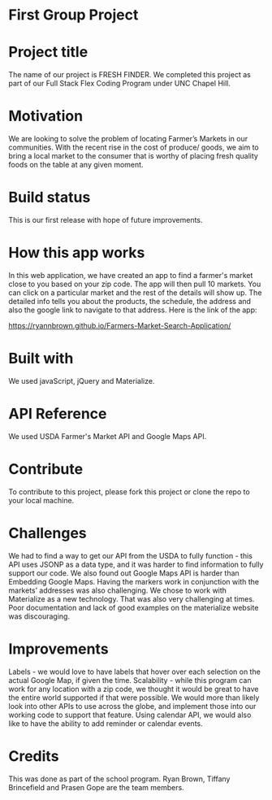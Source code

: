 # First Group Project

# Project title
The name of our project is FRESH FINDER. We completed this project as part of our Full Stack Flex Coding Program under UNC Chapel Hill.

# Motivation
We are looking to solve the problem of locating Farmer’s Markets in our communities.  With the recent rise in the cost of produce/ goods, we aim to bring a local market to the consumer that is worthy of placing fresh quality foods on the table at any given moment.

# Build status
This is our first release with hope of future improvements. 

# How this app works
In this web application, we have created an app to find a farmer's market close to you based on your zip code. The app will then pull 10 markets. You can click on a particular market and the rest of the details will show up. The detailed info tells you about the products, the schedule, the address and also the google link to navigate to that address. Here is the link of the app:

https://ryannbrown.github.io/Farmers-Market-Search-Application/

# Built with
We used javaScript, jQuery and Materialize. 

# API Reference
We used USDA Farmer's Market API and Google Maps API.

# Contribute
To contribute to this project, please fork this project or clone the repo to your local machine.

# Challenges
We had to find a way to get our API from the USDA to fully function - this API uses JSONP as a data type, and it was harder to find information to fully support our code. 
We also found out Google Maps API is harder than Embedding Google Maps. Having the markers work in conjunction with the markets’ addresses was also challenging.
We chose to work with Materialize as a new technology. That was also very challenging at times. Poor documentation and lack of good examples on the materialize website was discouraging. 

# Improvements
Labels - we would love to have labels that hover over each selection on the actual Google Map, if given the time.
Scalability - while this program can work for any location with a zip code, we thought it would be great to have the entire world supported if that were possible.  We would more than likely look into other APIs to use across the globe, and implement those into our working code to support that feature.
Using calendar API, we would also like to have the ability to add reminder or calendar events.

# Credits
This was done as part of the school program. Ryan Brown, Tiffany Brincefield and Prasen Gope are the team members.

